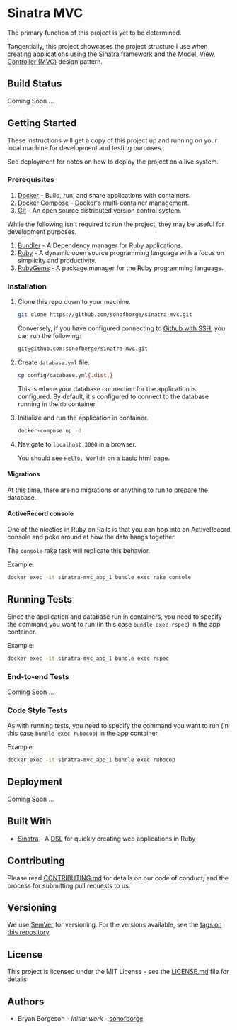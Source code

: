 # Sinatra MVC

The primary function of this project is yet to be determined.

Tangentially,
this project showcases the project structure I use when creating applications using the
[Sinatra](http://sinatrarb.com/)
framework and the [Model, View, Controller (MVC)](https://en.wikipedia.org/wiki/Model-view-controller)
design pattern.

## Build Status

Coming Soon ...

## Getting Started

These instructions will get a copy of this project up and running on your local machine for development and testing
purposes.

See deployment for notes on how to deploy the project on a live system.

### Prerequisites

1.  [Docker](https://docs.docker.com/get-started/) - Build, run, and share applications with containers.
1.  [Docker Compose](https://docs.docker.com/compose/) - Docker's multi-container management.
1.  [Git](https://git-scm.com/) - An open source distributed version control system.

While the following isn't required to run the project,
they may be useful for development purposes.

1.  [Bundler](https://bundler.io/) - A Dependency manager for Ruby applications.
1.  [Ruby](https://www.ruby-lang.org/) - A dynamic open source programming language with a focus on simplicity and
    productivity.
1.  [RubyGems](https://rubygems.org/) - A package manager for the Ruby programming language.

### Installation

1.  Clone this repo down to your machine.

    ```sh
    git clone https://github.com/sonofborge/sinatra-mvc.git
    ```
    
    Conversely,
    if you have configured connecting to
    [Github with SSH](https://help.github.com/en/github/authenticating-to-github/connecting-to-github-with-ssh),
    you can run the following:
    
    ```sh
    git@github.com:sonofborge/sinatra-mvc.git
    ```

1.  Create `database.yml` file.

    ```sh
    cp config/database.yml{.dist,}
    ```
    
    This is where your database connection for the application is configured.
    By default,
    it's configured to connect to the database running in the `db` container.

1.  Initialize and run the application in container.

    ```sh
    docker-compose up -d
    ```
    
1.  Navigate to `localhost:3000` in a browser.

    You should see `Hello, World!` on a basic html page.

#### Migrations

At this time,
there are no migrations or anything to run to prepare the database.

#### ActiveRecord console

One of the niceties in Ruby on Rails is that you can hop into an ActiveRecord console and poke around at how the data
hangs together.

The `console` rake task will replicate this behavior.

Example:

```sh
docker exec -it sinatra-mvc_app_1 bundle exec rake console
```

## Running Tests

Since the application and database run in containers,
you need to specify the command you want to run
(in this case `bundle exec rspec`)
in the app container.

Example:

```sh
docker exec -it sinatra-mvc_app_1 bundle exec rspec
```

### End-to-end Tests

Coming Soon ...

### Code Style Tests

As with running tests,
you need to specify the command you want to run
(in this case `bundle exec rubocop`)
in the app container.

Example:

```sh
docker exec -it sinatra-mvc_app_1 bundle exec rubocop
```

## Deployment

Coming Soon ...

## Built With

*   [Sinatra](http://sinatrarb.com/) - A [DSL](https://en.wikipedia.org/wiki/Domain-specific_language) for quickly
    creating web applications in Ruby

## Contributing

Please read [CONTRIBUTING.md](CONTRIBUTING.md) for details on our code of conduct,
and the process for submitting pull requests to us.

## Versioning

We use [SemVer](https://semver.org/) for versioning.
For the versions available,
see the
[tags on this repository](https://github.com/sonofborge/ruby_to-do-tracker/tags).

## License

This project is licensed under the MIT License - see the [LICENSE.md](LICENSE.md) file for details

## Authors

*   Bryan Borgeson - _Initial work_ - [sonofborge](https://github.com/sonofborge)
